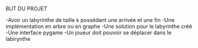 BUT DU PROJET

-Avoir un labyrinthe de taille k possédant une arrivée et une fin
-Une implémentation en arbre ou en graphe
-Une solution pour le labyrinthe créé
-Une interface pygame
-Un joueur doit pouvoir se déplacer dans le labirynthe


